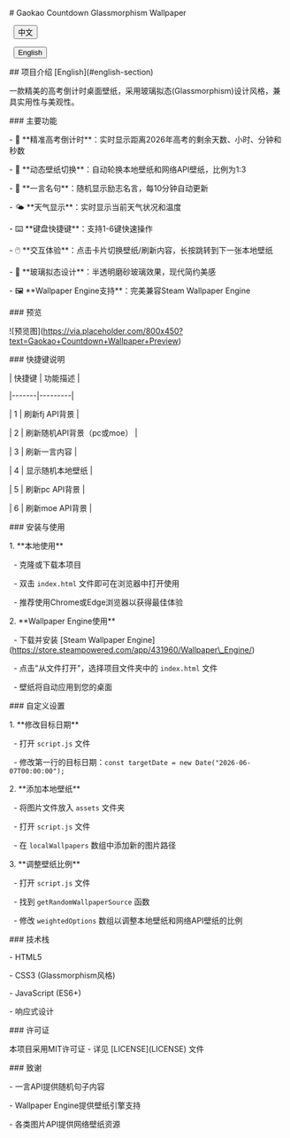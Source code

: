 \# Gaokao Countdown Glassmorphism Wallpaper



<div class="language-switcher">

&nbsp; <button id="cnBtn" class="active">中文</button>

&nbsp; <button id="enBtn">English</button>

</div>



\## 项目介绍 \[English](#english-section)



<div class="cn-content">



一款精美的高考倒计时桌面壁纸，采用玻璃拟态(Glassmorphism)设计风格，兼具实用性与美观性。



\### 主要功能



\- 📅 \*\*精准高考倒计时\*\*：实时显示距离2026年高考的剩余天数、小时、分钟和秒数

\- 🌅 \*\*动态壁纸切换\*\*：自动轮换本地壁纸和网络API壁纸，比例为1:3

\- 💬 \*\*一言名句\*\*：随机显示励志名言，每10分钟自动更新

\- 🌤️ \*\*天气显示\*\*：实时显示当前天气状况和温度

\- ⌨️ \*\*键盘快捷键\*\*：支持1-6键快速操作

\- 🖱️ \*\*交互体验\*\*：点击卡片切换壁纸/刷新内容，长按跳转到下一张本地壁纸

\- 🎨 \*\*玻璃拟态设计\*\*：半透明磨砂玻璃效果，现代简约美感

\- 🖼️ \*\*Wallpaper Engine支持\*\*：完美兼容Steam Wallpaper Engine



\### 预览



!\[预览图](https://via.placeholder.com/800x450?text=Gaokao+Countdown+Wallpaper+Preview)



\### 快捷键说明



| 快捷键 | 功能描述 |

|-------|---------|

| 1     | 刷新fj API背景 |

| 2     | 刷新随机API背景（pc或moe） |

| 3     | 刷新一言内容 |

| 4     | 显示随机本地壁纸 |

| 5     | 刷新pc API背景 |

| 6     | 刷新moe API背景 |



\### 安装与使用



1\. \*\*本地使用\*\*

&nbsp;  - 克隆或下载本项目

&nbsp;  - 双击 `index.html` 文件即可在浏览器中打开使用

&nbsp;  - 推荐使用Chrome或Edge浏览器以获得最佳体验



2\. \*\*Wallpaper Engine使用\*\*

&nbsp;  - 下载并安装 \[Steam Wallpaper Engine](https://store.steampowered.com/app/431960/Wallpaper\_Engine/)

&nbsp;  - 点击"从文件打开"，选择项目文件夹中的 `index.html` 文件

&nbsp;  - 壁纸将自动应用到您的桌面



\### 自定义设置



1\. \*\*修改目标日期\*\*

&nbsp;  - 打开 `script.js` 文件

&nbsp;  - 修改第一行的目标日期：`const targetDate = new Date("2026-06-07T00:00:00");`



2\. \*\*添加本地壁纸\*\*

&nbsp;  - 将图片文件放入 `assets` 文件夹

&nbsp;  - 打开 `script.js` 文件

&nbsp;  - 在 `localWallpapers` 数组中添加新的图片路径



3\. \*\*调整壁纸比例\*\*

&nbsp;  - 打开 `script.js` 文件

&nbsp;  - 找到 `getRandomWallpaperSource` 函数

&nbsp;  - 修改 `weightedOptions` 数组以调整本地壁纸和网络API壁纸的比例



\### 技术栈



\- HTML5

\- CSS3 (Glassmorphism风格)

\- JavaScript (ES6+)

\- 响应式设计



\### 许可证



本项目采用MIT许可证 - 详见 \[LICENSE](LICENSE) 文件



\### 致谢



\- 一言API提供随机句子内容

\- Wallpaper Engine提供壁纸引擎支持

\- 各类图片API提供网络壁纸资源



</div>



<div id="english-section" class="en-content" style="display: none;">



\## Project Introduction



A beautiful Gaokao countdown desktop wallpaper with glassmorphism design style, combining practicality and aesthetics.



\### Key Features



\- 📅 \*\*Precise Gaokao Countdown\*\*：Real-time display of days, hours, minutes and seconds remaining until the 2026 college entrance examination

\- 🌅 \*\*Dynamic Wallpaper Switching\*\*：Automatically rotate local wallpapers and network API wallpapers in a 1:3 ratio

\- 💬 \*\*Hitokoto Quotes\*\*：Randomly display inspirational quotes, auto-refresh every 10 minutes

\- 🌤️ \*\*Weather Display\*\*：Show current weather conditions and temperature

\- ⌨️ \*\*Keyboard Shortcuts\*\*：Support 1-6 key quick operations

\- 🖱️ \*\*Interactive Experience\*\*：Click cards to switch wallpapers/refresh content, long press to jump to next local wallpaper

\- 🎨 \*\*Glassmorphism Design\*\*：Translucent frosted glass effect, modern minimalist aesthetic

\- 🖼️ \*\*Wallpaper Engine Support\*\*：Perfectly compatible with Steam Wallpaper Engine



\### Preview



!\[Preview](https://via.placeholder.com/800x450?text=Gaokao+Countdown+Wallpaper+Preview)



\### Shortcut Keys



| Key | Function Description |

|-----|---------------------|

| 1   | Refresh fj API background |

| 2   | Refresh random API background (pc or moe) |

| 3   | Refresh Hitokoto content |

| 4   | Show random local wallpaper |

| 5   | Refresh pc API background |

| 6   | Refresh moe API background |



\### Installation \& Usage



1\. \*\*Local Use\*\*

&nbsp;  - Clone or download this project

&nbsp;  - Double-click the `index.html` file to open it in a browser

&nbsp;  - Chrome or Edge browser is recommended for the best experience



2\. \*\*Wallpaper Engine Use\*\*

&nbsp;  - Download and install \[Steam Wallpaper Engine](https://store.steampowered.com/app/431960/Wallpaper\_Engine/)

&nbsp;  - Click "Open from file" and select the `index.html` file in the project folder

&nbsp;  - The wallpaper will be automatically applied to your desktop



\### Customization



1\. \*\*Modify Target Date\*\*

&nbsp;  - Open the `script.js` file

&nbsp;  - Modify the target date in the first line: `const targetDate = new Date("2026-06-07T00:00:00");`



2\. \*\*Add Local Wallpapers\*\*

&nbsp;  - Place image files in the `assets` folder

&nbsp;  - Open the `script.js` file

&nbsp;  - Add new image paths to the `localWallpapers` array



3\. \*\*Adjust Wallpaper Ratio\*\*

&nbsp;  - Open the `script.js` file

&nbsp;  - Find the `getRandomWallpaperSource` function

&nbsp;  - Modify the `weightedOptions` array to adjust the ratio of local wallpapers to network API wallpapers



\### Technology Stack



\- HTML5

\- CSS3 (Glassmorphism style)

\- JavaScript (ES6+)

\- Responsive Design



\### License



This project is licensed under the MIT License - see the \[LICENSE](LICENSE) file for details



\### Acknowledgements



\- Hitokoto API for providing random quotes

\- Wallpaper Engine for providing wallpaper engine support

\- Various image APIs for providing network wallpaper resources



</div>



<script>

&nbsp; document.addEventListener('DOMContentLoaded', function() {

&nbsp;   const cnBtn = document.getElementById('cnBtn');

&nbsp;   const enBtn = document.getElementById('enBtn');

&nbsp;   const cnContent = document.querySelector('.cn-content');

&nbsp;   const enContent = document.querySelector('.en-content');

&nbsp;   

&nbsp;   cnBtn.addEventListener('click', function() {

&nbsp;     cnContent.style.display = 'block';

&nbsp;     enContent.style.display = 'none';

&nbsp;     cnBtn.classList.add('active');

&nbsp;     enBtn.classList.remove('active');

&nbsp;   });

&nbsp;   

&nbsp;   enBtn.addEventListener('click', function() {

&nbsp;     cnContent.style.display = 'none';

&nbsp;     enContent.style.display = 'block';

&nbsp;     enBtn.classList.add('active');

&nbsp;     cnBtn.classList.remove('active');

&nbsp;   });

&nbsp; });

</script>



<style>

&nbsp; .language-switcher {

&nbsp;   position: fixed;

&nbsp;   top: 20px;

&nbsp;   right: 20px;

&nbsp;   z-index: 1000;

&nbsp; }

&nbsp; 

&nbsp; .language-switcher button {

&nbsp;   padding: 8px 16px;

&nbsp;   margin-left: 8px;

&nbsp;   border: none;

&nbsp;   border-radius: 4px;

&nbsp;   background-color: #f0f0f0;

&nbsp;   cursor: pointer;

&nbsp;   transition: all 0.3s ease;

&nbsp; }

&nbsp; 

&nbsp; .language-switcher button.active {

&nbsp;   background-color: #4CAF50;

&nbsp;   color: white;

&nbsp; }

&nbsp; 

&nbsp; .language-switcher button:hover {

&nbsp;   opacity: 0.8;

&nbsp; }

&nbsp; 

&nbsp; table {

&nbsp;   width: 100%;

&nbsp;   border-collapse: collapse;

&nbsp;   margin: 20px 0;

&nbsp; }

&nbsp; 

&nbsp; th, td {

&nbsp;   padding: 12px;

&nbsp;   text-align: left;

&nbsp;   border-bottom: 1px solid #ddd;

&nbsp; }

&nbsp; 

&nbsp; th {

&nbsp;   background-color: #f2f2f2;

&nbsp; }

</style>

